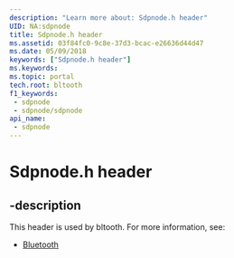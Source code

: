 ```yaml
---
description: "Learn more about: Sdpnode.h header"
UID: NA:sdpnode
title: Sdpnode.h header
ms.assetid: 03f84fc0-9c8e-37d3-bcac-e26636d44d47
ms.date: 05/09/2018
keywords: ["Sdpnode.h header"]
ms.keywords: 
ms.topic: portal
tech.root: bltooth
f1_keywords:
 - sdpnode
 - sdpnode/sdpnode
api_name:
 - sdpnode
---
```


# Sdpnode.h header


## -description

This header is used by bltooth. For more information, see:

- [Bluetooth](../_bltooth/index.md)

